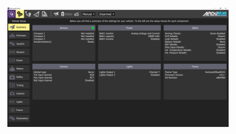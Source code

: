 
<img src="/images/reference/reference-ardusub-summary.png" class="img-responsive img-center" style="max-height:600px;">

